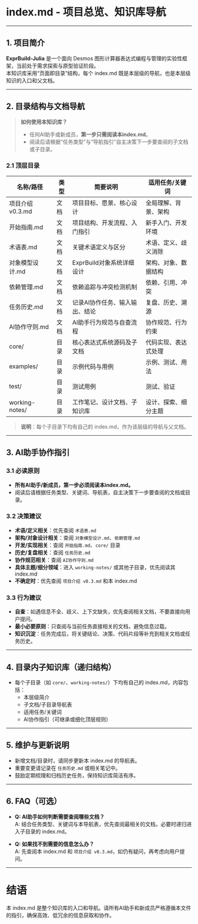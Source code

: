 # index.md - 项目总览、知识库导航

---

## 1. 项目简介

**ExprBuild-Julia** 是一个面向 Desmos 图形计算器表达式编程与管理的实验性框架，当前处于需求探索与原型验证阶段。  
本知识库采用“页面即目录”结构，每个 index.md 既是本层级的导航，也是本层级知识的入口和父文档。

---

## 2. 目录结构与文档导航

> **如何使用本知识库？**  
> - 任何AI助手或新成员，**第一步只需阅读本index.md**。  
> - 阅读后请根据“任务类型”与“导航指引”自主决策下一步要查阅的子文档或子目录。

### 2.1 顶层目录

| 名称/路径                | 类型     | 简要说明                         | 适用任务/关键词           |
|--------------------------|----------|----------------------------------|---------------------------|
| 项目介绍 v0.3.md         | 文档     | 项目目标、愿景、核心设计         | 全局理解、背景、架构       |
| 开始指南.md              | 文档     | 项目结构、开发流程、入门指引     | 新手入门、开发环境         |
| 术语表.md                | 文档     | 关键术语定义与区分               | 术语、定义、歧义消除       |
| 对象模型设计.md          | 文档     | ExprBuild对象系统详细设计        | 架构、对象、数据结构       |
| 依赖管理.md              | 文档     | 依赖追踪与冲突检测机制           | 依赖、引用、冲突           |
| 任务历史.md              | 文档     | 记录AI协作任务、输入输出、结论   | 复盘、历史、溯源           |
| AI协作守则.md            | 文档     | AI助手行为规范与自查流程         | 协作规范、行为约束         |
| core/                    | 目录     | 核心表达式系统源码及子文档       | 代码实现、表达式处理       |
| examples/                | 目录     | 示例代码与用例                   | 示例、测试、用法           |
| test/                    | 目录     | 测试用例                         | 测试、验证                 |
| working-notes/           | 目录     | 工作笔记、设计文档、子知识库     | 设计、探索、细分主题       |

> **说明**：每个子目录下均有自己的 index.md，作为该层级的导航与父文档。

---

## 3. AI助手协作指引

### 3.1 必读原则

- **所有AI助手/新成员，第一步必须阅读本index.md。**
- 阅读后请根据任务类型、关键词、导航表，自主决策下一步要查阅的文档或目录。

### 3.2 决策建议

- **术语/定义相关**：优先查阅 `术语表.md`
- **架构/对象设计相关**：查阅 `对象模型设计.md`、`依赖管理.md`
- **开发/实现相关**：查阅 `开始指南.md`、`core/` 目录
- **历史/复盘相关**：查阅 `任务历史.md`
- **协作规范相关**：查阅 `AI协作守则.md`
- **具体主题/细分领域**：进入 `working-notes/` 或其他子目录，优先阅读其 index.md
- **不确定时**：优先查阅 `项目介绍 v0.3.md` 和本 index.md

### 3.3 行为建议

- **自查**：如遇信息不全、歧义、上下文缺失，优先查阅相关文档，不要直接向用户提问。
- **最小必要原则**：只查阅与当前任务直接相关的文档，避免信息过载。
- **知识沉淀**：任务完成后，将关键结论、决策、代码片段等补充到相关文档或任务历史。

---

## 4. 目录内子知识库（递归结构）

- 每个子目录（如 `core/`、`working-notes/`）下均有自己的 index.md，内容包括：
  - 本层级简介
  - 子文档/子目录导航表
  - 适用任务/关键词
  - AI协作指引（可继承或细化顶层规则）

---

## 5. 维护与更新说明

- 新增文档/目录时，请同步更新本 index.md 的导航表。
- 重要变更请记录在 `任务历史.md` 或相关笔记中。
- 鼓励定期梳理和归档历史任务，保持知识库简洁有序。

---

## 6. FAQ（可选）

- **Q: AI助手如何判断需要查阅哪些文档？**  
  A: 结合任务类型、关键词与本导航表，优先查阅最相关的文档，必要时递归进入子目录的 index.md。

- **Q: 如果找不到需要的信息怎么办？**  
  A: 先查阅本 index.md 和 `项目介绍 v0.3.md`，如仍有疑问，再考虑向用户提问。

---

# 结语

本 index.md 是整个知识库的入口和导航。请所有AI助手和新成员严格遵循本文件的指引，确保高效、低冗余的信息获取和协作。
